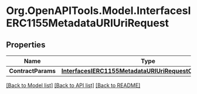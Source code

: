 # Org.OpenAPITools.Model.InterfacesIERC1155MetadataURIUriRequest

## Properties

Name | Type | Description | Notes
------------ | ------------- | ------------- | -------------
**ContractParams** | [**InterfacesIERC1155MetadataURIUriRequestContractParams**](InterfacesIERC1155MetadataURIUriRequestContractParams.md) |  | 

[[Back to Model list]](../README.md#documentation-for-models) [[Back to API list]](../README.md#documentation-for-api-endpoints) [[Back to README]](../README.md)

